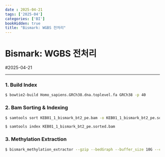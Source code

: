 ```yaml
---
date : 2025-04-21
tags: ['2025-04']
categories: ['BI']
bookHidden: true
title: "Bismark: WGBS 전처리"
---
```


# Bismark: WGBS 전처리

#2025-04-21

---

### 1. Build Index

```bash
$ bowtie2-build Homo_sapiens.GRCh38.dna.toplevel.fa GRCh38 -p 40
```

### 2. Bam Sorting & Indexing

```bash
$ samtools sort KEB01_1_bismark_bt2_pe.bam -o KEB01_1_bismark_bt2_pe.sorted.bam

$ samtools index KEB01_1_bismark_bt2_pe.sorted.bam
```

### 3. Methylation Extraction

```bash
$ bismark_methylation_extractor --gzip --bedGraph --buffer_size 10G --cytosine_report --genome_folder /data3/PUBLIC_DATA/ref_genomes/homo_sapiens/GRCh37_hg19/Homo_sapiens/Ensembl/GRCh37/Sequence/WholeGenomeFasta KEB01_1_bismark_bt2_pe.sorted.bam
```
